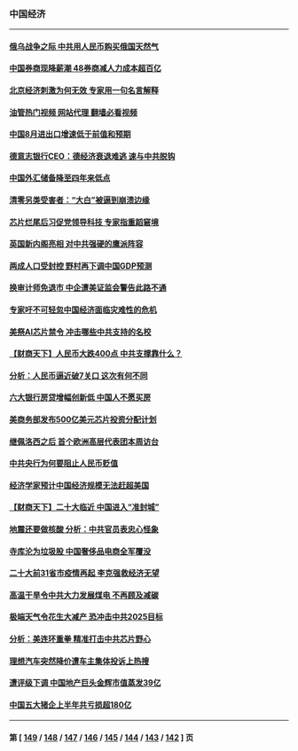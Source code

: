 ### 中国经济
---
#### [俄乌战争之际 中共用人民币购买俄国天然气](../../pages/ncid283/n13819600.md?09081245) 
#### [中国券商现降薪潮 48券商减人力成本超百亿](../../pages/ncid283/n13819571.md?09081245) 
#### [北京经济刺激为何无效 专家用一句名言解释](../../pages/ncid283/n13819505.md?09081245) 
#### [油管热门视频 网站代理 翻墙必看视频](http://209.222.30.114:81/youtube.html?09081245)
#### [中国8月进出口增速低于前值和预期](../../pages/ncid283/n13819548.md?09081245) 
#### [德意志银行CEO：德经济衰退难逃 速与中共脱钩](../../pages/ncid283/n13819503.md?09081245) 
#### [中国外汇储备降至四年来低点](../../pages/ncid283/n13819493.md?09081245) 
#### [清零另类受害者：“大白”被逼到崩溃边缘](../../pages/ncid283/n13819363.md?09081245) 
#### [芯片烂尾后习促党领导科技 专家指重蹈窘境](../../pages/ncid283/n13819134.md?09081245) 
#### [英国新内阁亮相 对中共强硬的鹰派阵容](../../pages/ncid283/n13819202.md?09081245) 
#### [两成人口受封控 野村再下调中国GDP预测](../../pages/ncid283/n13819163.md?09081245) 
#### [换审计师免退市 中企遭美证监会警告此路不通](../../pages/ncid283/n13818792.md?09081245) 
#### [专家吁不可轻忽中国经济面临灾难性的危机](../../pages/ncid283/n13818967.md?09081245) 
#### [美祭AI芯片禁令 冲击哪些中共支持的名校](../../pages/ncid283/n13818784.md?09081245) 
#### [【财商天下】人民币大跌400点 中共支撑靠什么？](../../pages/ncid283/n13818750.md?09081245) 
#### [分析：人民币逼近破7关口 这次有何不同](../../pages/ncid283/n13818747.md?09081245) 
#### [六大银行房贷增幅创新低 中国人不愿买房](../../pages/ncid283/n13818529.md?09081245) 
#### [美商务部发布500亿美元芯片投资分配计划](../../pages/ncid283/n13818517.md?09081245) 
#### [继佩洛西之后 首个欧洲高层代表团本周访台](../../pages/ncid283/n13818598.md?09081245) 
#### [中共央行为何要阻止人民币贬值](../../pages/ncid283/n13818383.md?09081245) 
#### [经济学家预计中国经济规模无法赶超美国](../../pages/ncid283/n13817987.md?09081245) 
#### [【财商天下】二十大临近 中国进入“准封城”](../../pages/ncid283/n13817986.md?09081245) 
#### [地震还要做核酸 分析：中共官员表忠心怪象](../../pages/ncid283/n13817939.md?09081245) 
#### [寺库沦为垃圾股 中国奢侈品电商全军覆没](../../pages/ncid283/n13817560.md?09081245) 
#### [二十大前31省市疫情再起 李克强救经济无望](../../pages/ncid283/n13817553.md?09081245) 
#### [高温干旱令中共大力发展煤电 不再顾及减碳](../../pages/ncid283/n13817445.md?09081245) 
#### [极端天气令花生大减产 恐冲击中共2025目标](../../pages/ncid283/n13817316.md?09081245) 
#### [分析：美连环重拳 精准打击中共芯片野心](../../pages/ncid283/n13817007.md?09081245) 
#### [理想汽车突然降价遭车主集体投诉上热搜](../../pages/ncid283/n13817026.md?09081245) 
#### [遭评级下调 中国地产巨头金辉市值蒸发39亿](../../pages/ncid283/n13816985.md?09081245) 
#### [中国五大猪企上半年共亏损超180亿](../../pages/ncid283/n13816979.md?09081245) 

---
#### 第 [ [149](./149.md?09081245) / [148](./148.md?09081245) / [147](./147.md?09081245) / [146](./146.md?09081245) / [145](./145.md?09081245) / [144](./144.md?09081245) / [143](./143.md?09081245) / [142](./142.md?09081245) ] 页
